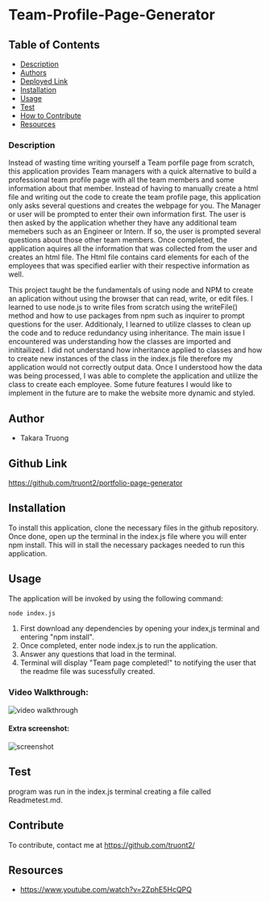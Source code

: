 # Team-Profile-Page-Generator

## Table of Contents
- [Description](#description)
- [Authors](#authors)
- [Deployed Link](#deployed-Link)
- [Installation](#installation)
- [Usage](#usage)
- [Test](#test)
- [How to Contribute](#contribute)
- [Resources](#resources)

### Description

Instead of wasting time writing yourself a Team porfile page from scratch, this application provides Team managers with a quick alternative to build a professional team profile page with all the team members and some information about that member. Instead of having to manually create a html file and writing out the code to create the team profile page, this application only asks several questions and creates the webpage for you. The Manager or user will be prompted to enter their own information first. The user is then asked by the application whether they have any additional team memebers such as an Engineer or Intern. If so, the user is prompted several questions about those other team members. Once completed, the application aquires all the information that was collected from the user and creates an html file. The Html file contains card elements for each of the employees that was specified earlier with their respective information as well. 

This project taught be the fundamentals of using node and NPM to create an aplication without using the browser that can read, write, or edit files. I learned to use node.js to write files from scratch using the writeFile() method and how to use packages from npm such as inquirer to prompt questions for the user. Additionaly, I learned to utilize classes to clean up the code and to reduce redundancy using inheritance. The main issue I encountered was understanding how the classes are imported and inititailized. I did not understand how inheritance applied to classes and how to create new instances of the class in the index.js file therefore my application would not correctly output data. Once I understood how the data was being processed, I was able to complete the application and utilize the class to create each employee. Some future features I would like to implement in the future are to make the website more dynamic and styled. 
## Author 
- Takara Truong

## Github Link

https://github.com/truont2/portfolio-page-generator

## Installation

To install this application, clone the necessary files in the github repository. Once done, open up the terminal in the index.js file where you will enter npm install. This will in stall the necessary packages needed to run this application. 

## Usage

The application will be invoked by using the following command:

```bash
node index.js
```

1. First download any dependencies by opening your index,js terminal and entering "npm install". 
2. Once completed, enter node index.js to run the application. 
3. Answer any questions that load in the terminal. 
4. Terminal will display "Team page completed!" to notifying the user that the readme file was sucessfully created.

### Video Walkthrough: 

![video walkthrough](./assets/walkthrough.gif)

#### Extra screenshot:
![screenshot](./assets/terminal.PNG)

## Test 

program was run in the index.js terminal creating a file called Readmetest.md.

## Contribute

To contribute, contact me at https://github.com/truont2/

## Resources 

* https://www.youtube.com/watch?v=2ZphE5HcQPQ 
